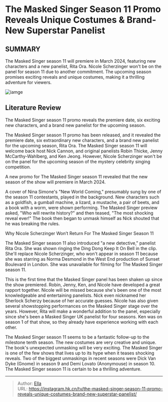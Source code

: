 # The Masked Singer Season 11 Promo Reveals Unique Costumes &amp; Brand-New Superstar Panelist


## SUMMARY 



  The Masked Singer season 11 will premiere in March 2024, featuring new characters and a new panelist, Rita Ora.   Nicole Scherzinger won&#39;t be on the panel for season 11 due to another commitment.   The upcoming season promises exciting reveals and unique costumes, making it a thrilling adventure for viewers.  

![iamge](https://static1.srcdn.com/wordpress/wp-content/uploads/2023/12/the-masked-singer-season-11-promo-reveals-unique-costumes-brand-new-superstar-panelist.jpg)

## Literature Review
The Masked Singer season 11 promo reveals the premiere date, six exciting new characters, and a brand new panelist for the upcoming season.




The Masked Singer season 11 promo has been released, and it revealed the premiere date, six extraordinary new characters, and a brand new panelist for the upcoming season, Rita Ora. The Masked Singer season 11 will welcome back host Nick Cannon, and original panelists Robin Thicke, Jenny McCarthy-Wahlberg, and Ken Jeong. However, Nicole Scherzinger won&#39;t be on the panel for the upcoming season of the mystery celebrity singing competition.




A new promo for The Masked Singer season 11 revealed that the new season of the show will premiere in March 2024.


 

A cover of Nina Simone&#39;s &#34;New World Coming,&#34; presumably sung by one of the season 11 contestants, played in the background. New characters such as a goldfish, a gumball machine, a lizard, a mustache, a pair of beets, and a book with a worm, were shown performing. The Masked Singer preview asked, &#34;Who will rewrite history?&#34; and then teased, &#34;The most shocking reveal ever!&#34; The book then began to unmask himself as Nick shouted that he was breaking the rules.


 Why Nicole Scherzinger Won’t Return For The Masked Singer Season 11 
          




The Masked Singer season 11 also introduced &#34;a new detective,&#34; panelist Rita Ora. She was shown ringing the Ding Dong Keep It On Bell in the clip. She&#39;ll replace Nicole Scherzinger, who won&#39;t appear in season 11 because she was starring as Norma Desmond in the West End production of Sunset Boulevard in London. She was unavailable for filming for The Masked Singer season 11.

This is the first time that the Masked Singer panel has been shaken up since the show premiered. Robin, Jenny, Ken, and Nicole have developed a great rapport together. Nicole will be missed because she&#39;s been one of the most knowledgeable and entertaining panelists. Nick even nicknamed her Sherlock Scherzy because of her accurate guesses. Nicole has also given several showstopping performances on the Masked Singer stage over the years. However, Rita will make a wonderful addition to the panel, especially since she&#39;s been a Masked Singer UK panelist for four seasons. Ken was on season 1 of that show, so they already have experience working with each other.




The Masked Singer season 11 seems to be a fantastic follow-up to the milestone tenth season. The new costumes are very creative and unique. The book&#39;s unexpected unmasking will be very exciting. The Masked Singer is one of the few shows that lives up to its hype when it teases shocking reveals. Two of the biggest unmaskings in recent seasons were Dick Van Dyke (Gnome) in season 9 and Demi Lovato (Anonymouse) in season 10. The Masked Singer season 11 is certain to be a thrilling adventure.



---

> Author: [Ella](https://instagram.hk.cn/)  
> URL: https://instagram.hk.cn/tv/the-masked-singer-season-11-promo-reveals-unique-costumes-brand-new-superstar-panelist/  

